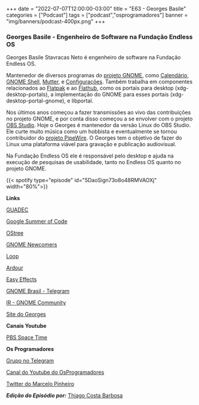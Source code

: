 +++
date = "2022-07-07T12:00:00-03:00"
title = "E63 - Georges Basile"
categories = ["Podcast"]
tags = ["podcast","osprogramadores"]
banner = "img/banners/podcast-400px.png"
+++

### Georges Basile - Engenheiro de Software na Fundação Endless OS

Georges Basile Stavracas Neto é engenheiro de software na Fundação Endless OS.

Mantenedor de diversos programas do [projeto GNOME](https://www.gnome.org/), como [Calendário](https://wiki.gnome.org/Apps/Calendar), [GNOME Shell](https://wiki.gnome.org/Projects/GnomeShell), [Mutter](https://gitlab.gnome.org/GNOME/mutter), e [Configurações](https://gitlab.gnome.org/GNOME/gnome-control-center). Também trabalha em componentes relacionados ao [Flatpak](https://flatpak.org/) e ao [Flathub](https://flathub.org/home), como os portais para desktop (xdg-desktop-portals), a implementação do GNOME para esses portais (xdg-desktop-portal-gnome), e libportal.

Nos últimos anos começou a fazer transmissões ao vivo das contribuições no projeto GNOME, e por conta disso começou a se envolver com o projeto [OBS Studio](https://obsproject.com/). Hoje o Georges é mantenedor da versão Linux do OBS Studio. Ele curte muito música como um hobbista e eventualmente se tornou contribuidor do [projeto PipeWire](https://pipewire.org/). O Georges tem o objetivo de fazer do Linux uma plataforma viável para gravação e publicação audiovisual.

Na Fundação Endless OS ele é responsável pelo desktop e ajuda na execução de pesquisas de usabilidade, tanto no Endless OS quanto no projeto GNOME.

{{< spotify type="episode" id="5DaoSign73o8o48RMVAOXj" width="80%">}}

**Links**

[GUADEC](https://events.gnome.org/event/77/)

[Google Summer of Code](https://summerofcode.withgoogle.com/)

[OStree](https://ostreedev.github.io/ostree/)

[GNOME Newcomers](https://wiki.gnome.org/Newcomers/)

[Loop](https://gitlab.gnome.org/danigm/loop)

[Ardour](https://ardour.org/)

[Easy Effects](https://github.com/wwmm/easyeffects)

[GNOME Brasil - Telegram](https://t.me/GNOMEBrasil)

[IR - GNOME Community](https://wiki.gnome.org/GettingInTouch/IRC)

[Site do Georges](https://feaneron.com/)


**Canais Youtube**

[PBS Space Time](https://www.youtube.com/c/pbsspacetime)


**Os Programadores**

[Grupo no Telegram](https://t.me/osprogramadores)

[Canal do Youtube do OsProgramadores](https://www.youtube.com/channel/UCt_YNYGl6K5yNXlXEQDdwWg?view_as=subscriber)

[Twitter do Marcelo Pinheiro](https://twitter.com/mpinheir)

***Edição do Episódio por:*** [Thiago Costa Barbosa](https://www.linkedin.com/in/ThiagoCostaBarbosa/)
